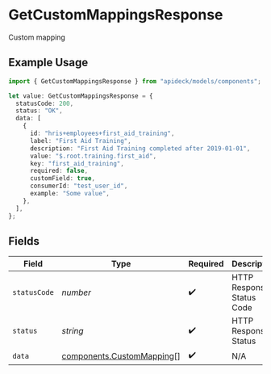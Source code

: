 # GetCustomMappingsResponse

Custom mapping

## Example Usage

```typescript
import { GetCustomMappingsResponse } from "apideck/models/components";

let value: GetCustomMappingsResponse = {
  statusCode: 200,
  status: "OK",
  data: [
    {
      id: "hris+employees+first_aid_training",
      label: "First Aid Training",
      description: "First Aid Training completed after 2019-01-01",
      value: "$.root.training.first_aid",
      key: "first_aid_training",
      required: false,
      customField: true,
      consumerId: "test_user_id",
      example: "Some value",
    },
  ],
};
```

## Fields

| Field                                                                  | Type                                                                   | Required                                                               | Description                                                            | Example                                                                |
| ---------------------------------------------------------------------- | ---------------------------------------------------------------------- | ---------------------------------------------------------------------- | ---------------------------------------------------------------------- | ---------------------------------------------------------------------- |
| `statusCode`                                                           | *number*                                                               | :heavy_check_mark:                                                     | HTTP Response Status Code                                              | 200                                                                    |
| `status`                                                               | *string*                                                               | :heavy_check_mark:                                                     | HTTP Response Status                                                   | OK                                                                     |
| `data`                                                                 | [components.CustomMapping](../../models/components/custommapping.md)[] | :heavy_check_mark:                                                     | N/A                                                                    |                                                                        |